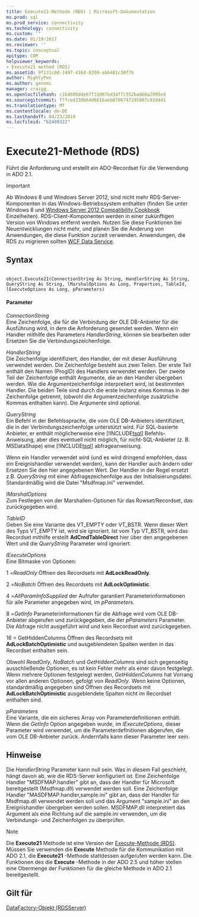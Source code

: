 ```yaml
---
title: Execute21-Methode (RDS) | Microsoft-Dokumentation
ms.prod: sql
ms.prod_service: connectivity
ms.technology: connectivity
ms.custom: ''
ms.date: 01/19/2017
ms.reviewer: ''
ms.topic: conceptual
apitype: COM
helpviewer_keywords:
- Execute21 method [RDS]
ms.assetid: 9f131c8d-1497-416d-8209-abb481c38f7b
author: MightyPen
ms.author: genemi
manager: craigg
ms.openlocfilehash: c1b4608dde67f31067ed34f7c552ba866a2095ed
ms.sourcegitcommit: f7fced330b64d6616aeb8766747295807c92dd41
ms.translationtype: MT
ms.contentlocale: de-DE
ms.lasthandoff: 04/23/2019
ms.locfileid: "62469322"
---
```

# <a name="execute21-method-rds"></a>Execute21-Methode (RDS)
Führt die Anforderung und erstellt ein ADO-Recordset für die Verwendung in ADO 2.1.  
  
> [!IMPORTANT]
>  Ab Windows 8 und Windows Server 2012, sind nicht mehr RDS-Server-Komponenten in das Windows-Betriebssystem enthalten (finden Sie unter Windows 8 und [Windows Server 2012 Compatibility Cookbook](https://www.microsoft.com/download/details.aspx?id=27416) Einzelheiten). RDS-Client-Komponenten werden in einer zukünftigen Version von Windows entfernt werden. Nutzen Sie diese Funktionen bei Neuentwicklungen nicht mehr, und planen Sie die Änderung von Anwendungen, die diese Funktion zurzeit verwenden. Anwendungen, die RDS zu migrieren sollten [WCF Data Service](https://go.microsoft.com/fwlink/?LinkId=199565).  
  
## <a name="syntax"></a>Syntax  
  
```  
  
object.Execute21(ConnectionString As String, HandlerString As String, QueryString As String, lMarshalOptions As Long, Properties, TableId, lExecuteOptions As Long, pParameters)  
```  
  
#### <a name="parameters"></a>Parameter  
 *ConnectionString*  
 Eine Zeichenfolge, die für die Verbindung der OLE DB-Anbieter für die Ausführung wird, in dem die Anforderung gesendet werden. Wenn ein Handler mithilfe des Parameters *HandlerString*, können sie bearbeiten oder Ersetzen Sie die Verbindungszeichenfolge.  
  
 *HandlerString*  
 Die Zeichenfolge identifiziert, den Handler, der mit dieser Ausführung verwendet werden. Die Zeichenfolge besteht aus zwei Teilen. Der erste Teil enthält den Namen (ProgID) des Handlers verwendet werden. Der zweite Teil der Zeichenfolge enthält Argumente, die an den Handler übergeben werden. Wie die Argumentzeichenfolge interpretiert wird, ist bestimmten Handler. Die beiden Teile sind durch die erste Instanz eines Kommas in der Zeichenfolge getrennt, (obwohl die Argumentzeichenfolge zusätzliche Kommas enthalten kann). Die Argumente sind optional.  
  
 *QueryString*  
 Ein Befehl in der Befehlssprache, die vom OLE DB-Anbieters identifiziert, die in der Verbindungszeichenfolge unterstützt wird. Für SQL-basierte Anbieter, er enthält möglicherweise eine [!INCLUDE[tsql](../../../includes/tsql-md.md)] Befehls-Anweisung, aber dies eventuell nicht möglich, für nicht-SQL-Anbieter (z. B. MSDataShape) eine [!INCLUDE[tsql](../../../includes/tsql-md.md)] abfrageanweisung.  
  
 Wenn ein Handler verwendet wird (und es wird dringend empfohlen, dass ein Ereignishandler verwendet werden), kann der Handler auch ändern oder Ersetzen Sie den hier angegebenen Wert. Der Handler in der Regel ersetzt z.B. *QueryString* mit einer Abfragezeichenfolge aus der Initialisierungsdatei. Standardmäßig wird die Datei "Msdfmap.ini" verwendet.  
  
 *lMarshalOptions*  
 Zum Festlegen von der Marshallen-Optionen für das Rowset/Recordset, das zurückgegeben wird.  
  
 *TableID*  
 Geben Sie eine Variante des VT_EMPTY oder VT_BSTR. Wenn dieser Wert des Typs VT_EMPTY ist, wird sie ignoriert. Ist vom Typ VT_BSTR, wird das Recordset mithilfe erstellt **AdCmdTableDirect** hier über den angegebenen Wert und die *QueryString* Parameter wird ignoriert.  
  
 *lExecuteOptions*  
 Eine Bitmaske von Optionen:  
  
 1 =*ReadOnly* Öffnen des Recordsets mit **AdLockReadOnly**.  
  
 2 =*NoBatch* Öffnen des Recordsets mit **AdLockOptimistic**.  
  
 4 =*AllParamInfoSupplied* der Aufrufer garantiert Parameterinformationen für alle Parameter angegeben wird, im *pParameters*.  
  
 8 =*GetInfo* Parameterinformationen für die Abfrage wird vom OLE DB-Anbieter abgerufen und zurückgegeben, die der *pParameters* Parameter. Die Abfrage nicht ausgeführt wird und kein Recordset wird zurückgegeben.  
  
 16 = GetHiddenColumns Öffnen des Recordsets mit **AdLockBatchOptimistic** und ausgeblendeten Spalten werden in das Recordset enthalten sein.  
  
 Obwohl *ReadOnly*, *NoBatch* und *GetHiddenColumns* sind sich gegenseitig ausschließende Optionen, es ist kein Fehler mehr als einer davon festgelegt. Wenn mehrere Optionen festgelegt werden, *GetHiddenColumns* hat Vorrang vor allen anderen Optionen, gefolgt von *ReadOnly*. Wenn keine Optionen, standardmäßig angegeben sind Öffnen des Recordsets mit **AdLockBatchOptimistic** ausgeblendete Spalten nicht im Recordset enthalten sind.  
  
 *pParameters*  
 Eine Variante, die ein sicheres Array von Parameterdefinitionen enthält. Wenn die *GetInfo* Option angegeben wurde, im *lExecuteOptions*, dieser Parameter wird verwendet, um die Parameterdefinitionen abgerufen, die vom OLE DB-Anbieter zurück. Andernfalls kann dieser Parameter leer sein.  
  
## <a name="remarks"></a>Hinweise  
 Die *HandlerString* Parameter kann null sein. Was in diesem Fall geschieht, hängt davon ab, wie die RDS-Server konfiguriert ist. Eine Zeichenfolge Handler "MSDFMAP.handler" gibt an, dass der Handler für Microsoft bereitgestellt (Msdfmap.dll) verwendet werden soll. Eine Zeichenfolge Handler "MASDFMAP.handler,sample.ini" gibt an, dass der Handler für Msdfmap.dll verwendet werden soll und das Argument "sample.ini" an den Ereignishandler übergeben werden sollen. MSDFMAP.dll interpretiert das Argument als eine Richtung auf die sample.ini verwenden, um die Verbindungs- und Zeichenfolgen zu überprüfen.  
  
> [!NOTE]
>  Die **Execute21** Methode ist eine Version der [Execute-Methode (RDS)](../../../ado/reference/rds-api/execute-method-rds.md). Müssen Sie verwenden die **Execute** Methode für die Kommunikation mit ADO 2.1, die **Execute21** -Methode stattdessen aufgerufen werden kann. Die Funktionen des die **Execute** -Methode in der ADO 2.5 und höher stellen eine Obermenge der Funktionen für die gleiche Methode in ADO 2.1 bereitgestellt.  
  
## <a name="applies-to"></a>Gilt für  
 [DataFactory-Objekt (RDSServer)](../../../ado/reference/rds-api/datafactory-object-rdsserver.md)


